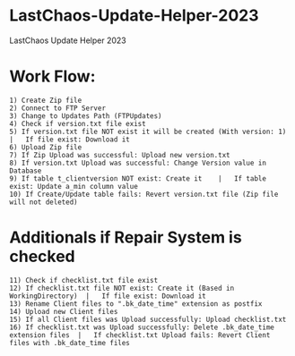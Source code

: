 # LastChaos-Update-Helper-2023
LastChaos Update Helper 2023

# Work Flow:
	1) Create Zip file
	2) Connect to FTP Server
	3) Change to Updates Path (FTPUpdates)
	4) Check if version.txt file exist
	5) If version.txt file NOT exist it will be created (With version: 1)	|	If file exist: Download it
	6) Upload Zip file
	7) If Zip Upload was successful: Upload new version.txt
	8) If version.txt Upload was successful: Change Version value in Database
	9) If table t_clientversion NOT exist: Create it	|	If table exist: Update a_min column value
	10) If Create/Update table fails: Revert version.txt file (Zip file will not deleted)
	
# Additionals if Repair System is checked
	11) Check if checklist.txt file exist
	12) If checklist.txt file NOT exist: Create it (Based in WorkingDirectory)	|	If file exist: Download it
	13) Rename Client files to ".bk_date_time" extension as postfix
	14) Upload new Client files
	15) If all Client files was Upload successfully: Upload checklist.txt
	16) If checklist.txt was Upload successfully: Delete .bk_date_time extension files	|	If checklist.txt Upload fails: Revert Client files with .bk_date_time files
